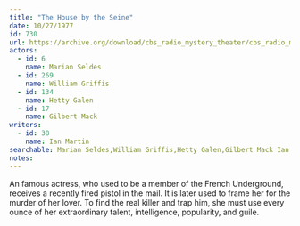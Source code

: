 ```yaml
---
title: "The House by the Seine"
date: 10/27/1977
id: 730
url: https://archive.org/download/cbs_radio_mystery_theater/cbs_radio_mystery_theater-0701-0750.zip/cbs_radio_mystery_theater-0701-0750%2Fcbsrmt_0730_the_house_by_the_seine.mp3
actors:  
  - id: 6
    name: Marian Seldes  
  - id: 269
    name: William Griffis  
  - id: 134
    name: Hetty Galen  
  - id: 17
    name: Gilbert Mack
writers:  
  - id: 38
    name: Ian Martin
searchable: Marian Seldes,William Griffis,Hetty Galen,Gilbert Mack Ian Martin
notes:  
---
```

An famous actress, who used to be a member of the French Underground, receives a recently fired pistol in the mail. It is later used to frame her for the murder of her lover. To find the real killer and trap him, she must use every ounce of her extraordinary talent, intelligence, popularity, and guile.